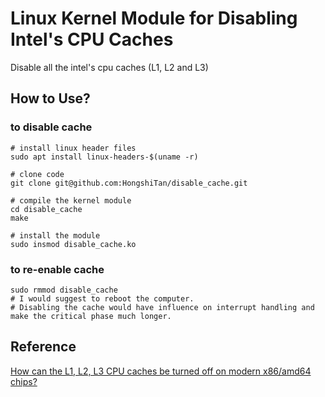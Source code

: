 # Linux Kernel Module for Disabling Intel's CPU Caches

Disable all the intel's cpu caches (L1, L2 and L3)

## How to Use?

### to disable cache

``` shell
# install linux header files
sudo apt install linux-headers-$(uname -r)

# clone code
git clone git@github.com:HongshiTan/disable_cache.git

# compile the kernel module
cd disable_cache
make

# install the module
sudo insmod disable_cache.ko
```

### to re-enable cache

``` shell
sudo rmmod disable_cache
# I would suggest to reboot the computer.
# Disabling the cache would have influence on interrupt handling and make the critical phase much longer.
```
## Reference
[How can the L1, L2, L3 CPU caches be turned off on modern x86/amd64 chips?](https://stackoverflow.com/questions/48360238/how-can-the-l1-l2-l3-cpu-caches-be-turned-off-on-modern-x86-amd64-chips)
